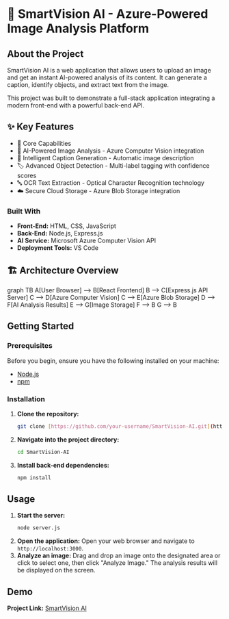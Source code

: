 # 🧠 SmartVision AI - Azure-Powered Image Analysis Platform

## About the Project
SmartVision AI is a web application that allows users to upload an image and get an instant AI-powered analysis of its content. It can generate a caption, identify objects, and extract text from the image.

This project was built to demonstrate a full-stack application integrating a modern front-end with a powerful back-end API.

## ✨ Key Features
- 🎯 Core Capabilities
- 🤖 AI-Powered Image Analysis - Azure Computer Vision integration
- 📝 Intelligent Caption Generation - Automatic image description
- 🏷️ Advanced Object Detection - Multi-label tagging with confidence scores
- 🔤 OCR Text Extraction - Optical Character Recognition technology
- ☁️ Secure Cloud Storage - Azure Blob Storage integration

### Built With
* **Front-End:** HTML, CSS, JavaScript
* **Back-End:** Node.js, Express.js
* **AI Service:** Microsoft Azure Computer Vision API
* **Deployment Tools:** VS Code
  
## 🏗️ Architecture Overview
graph TB
    A[User Browser] --> B[React Frontend]
    B --> C[Express.js API Server]
    C --> D[Azure Computer Vision]
    C --> E[Azure Blob Storage]
    D --> F[AI Analysis Results]
    E --> G[Image Storage]
    F --> B
    G --> B


## Getting Started

### Prerequisites
Before you begin, ensure you have the following installed on your machine:
* [Node.js](https://nodejs.org/)
* [npm](https://www.npmjs.com/)

### Installation

1.  **Clone the repository:**
    ```bash
    git clone [https://github.com/your-username/SmartVision-AI.git](https://github.com/your-username/SmartVision-AI.git)
    ```
2.  **Navigate into the project directory:**
    ```bash
    cd SmartVision-AI
    ```
3.  **Install back-end dependencies:**
    ```bash
    npm install
    ```

## Usage

1.  **Start the server:**
    ```bash
    node server.js
    ```
2.  **Open the application:**
    Open your web browser and navigate to `http://localhost:3000`.
3.  **Analyze an image:**
    Drag and drop an image onto the designated area or click to select one, then click "Analyze Image." The analysis results will be displayed on the screen.

## Demo
**Project Link:** [SmartVision AI](https://smartvision-app-dkgwgmfpgnbhanck.eastasia-01.azurewebsites.net/)
